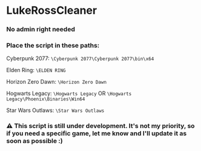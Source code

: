 # LukeRossCleaner
### No admin right needed

### Place the script in these paths:

Cyberpunk 2077:
`\Cyberpunk 2077\Cyberpunk 2077\bin\x64`

Elden Ring:
`\ELDEN RING`

Horizon Zero Dawn:
`\Horizon Zero Dawn`

Hogwarts Legacy:
`\Hogwarts Legacy`
OR
`\Hogwarts Legacy\Phoenix\Binaries\Win64`

Star Wars Outlaws:
`\Star Wars Outlaws`


### ⚠️ This script is still under development. It's not my priority, so if you need a specific game, let me know and I'll update it as soon as possible :)
